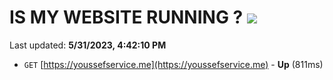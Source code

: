 # IS MY WEBSITE RUNNING ? [![](https://img.shields.io/static/v1?label=Sponsor&message=%E2%9D%A4&logo=GitHub&color=%23fe8e86)](https://github.com/sponsors/<username>)

Last updated: **5/31/2023, 4:42:10 PM**

- `GET` [https://youssefservice.me](https://youssefservice.me) - **Up** (811ms)
